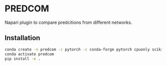 # PREDCOM
Napari plugin to compare predcitions from different networks.

## Installation
```bash
conda create -n predcom -c pytorch -c conda-forge pytorch cpuonly scikit-image napari pyqt torch_em
conda activate predcom
pip install -e .
```